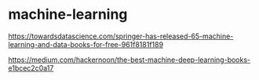 # machine-learning
https://towardsdatascience.com/springer-has-released-65-machine-learning-and-data-books-for-free-961f8181f189

https://medium.com/hackernoon/the-best-machine-deep-learning-books-e1bcec2c0a17
